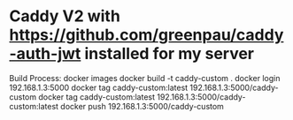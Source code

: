 # Caddy V2 with https://github.com/greenpau/caddy-auth-jwt installed for my server


Build Process: 
docker images
docker build -t caddy-custom .
docker login 192.168.1.3:5000
docker tag caddy-custom:latest 192.168.1.3:5000/caddy-custom
docker tag caddy-custom:latest 192.168.1.3:5000/caddy-custom:latest
docker push 192.168.1.3:5000/caddy-custom
